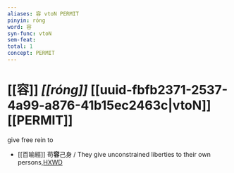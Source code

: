 ```yaml
---
aliases: 容 vtoN PERMIT
pinyin: róng
word: 容
syn-func: vtoN
sem-feat: 
total: 1
concept: PERMIT 
---
```

# [[容]] *[[róng]]*  [[uuid-fbfb2371-2537-4a99-a876-41b15ec2463c|vtoN]] [[PERMIT]]
give free rein to
 - [[百喻經]] 苟**容**己身 / They give unconstrained liberties to their own persons,[HXWD](https://hxwd.org/textview.html?location=KR6b0066_T_001-0545b.70)